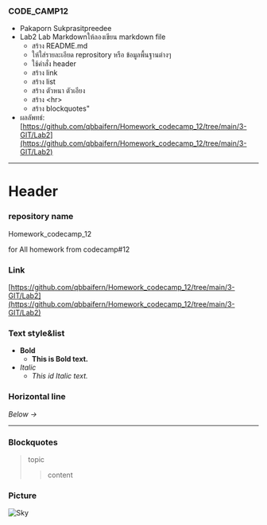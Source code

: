 ### CODE_CAMP12
- Pakaporn Sukprasitpreedee
- Lab2 Lab Markdownให้ลองเขียน markdown file
    - สร้าง README.md
    - ให้ใส่รายละเอียด reprository หรือ ข้อมูลพื้นฐานต่างๆ
    - ใช้คำสั่ง header
    - สร้าง link
    - สร้าง list
    - สร้าง ตัวหนา ตัวเอียง
    - สร้าง &lt;hr&gt;
    - สร้าง blockquotes"
- ผลลัพทธ์: [https://github.com/qbbaifern/Homework_codecamp_12/tree/main/3-GIT/Lab2](https://github.com/qbbaifern/Homework_codecamp_12/tree/main/3-GIT/Lab2)

---

# Header
### repository name
Homework_codecamp_12

for All homework from codecamp#12
### Link
[https://github.com/qbbaifern/Homework_codecamp_12/tree/main/3-GIT/Lab2](https://github.com/qbbaifern/Homework_codecamp_12/tree/main/3-GIT/Lab2)
### Text style&list
- **Bold**
    - **This is Bold text.**
- *Italic*
    - *This id Italic text.*
### Horizontal line
*Below ->*

---
### Blockquotes
>topic
>>content
### Picture
![Sky](https://picsum.photos/id/733/500/300)

